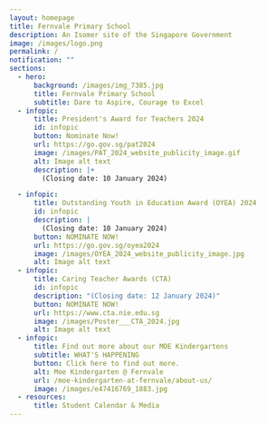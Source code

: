 ```yaml
---
layout: homepage
title: Fernvale Primary School
description: An Isomer site of the Singapore Government
image: /images/logo.png
permalink: /
notification: ""
sections:
  - hero:
      background: /images/img_7385.jpg
      title: Fernvale Primary School
      subtitle: Dare to Aspire, Courage to Excel
  - infopic:
      title: President's Award for Teachers 2024
      id: infopic
      button: Nominate Now!
      url: https://go.gov.sg/pat2024
      image: /images/PAT_2024_website_publicity_image.gif
      alt: Image alt text
      description: |+
        (Closing date: 10 January 2024)

  - infopic:
      title: Outstanding Youth in Education Award (OYEA) 2024
      id: infopic
      description: |
        (Closing date: 10 January 2024)
      button: NOMINATE NOW!
      url: https://go.gov.sg/oyea2024
      image: /images/OYEA_2024_website_publicity_image.jpg
      alt: Image alt text
  - infopic:
      title: Caring Teacher Awards (CTA)
      id: infopic
      description: "(Closing date: 12 January 2024)"
      button: NOMINATE NOW!
      url: https://www.cta.nie.edu.sg
      image: /images/Poster___CTA_2024.jpg
      alt: Image alt text
  - infopic:
      title: Find out more about our MOE Kindergartens
      subtitle: WHAT'S HAPPENING
      button: Click here to find out more.
      alt: Moe Kindergarten @ Fernvale
      url: /moe-kindergarten-at-fernvale/about-us/
      image: /images/e47416769_1883.jpg
  - resources:
      title: Student Calendar & Media
---
```

